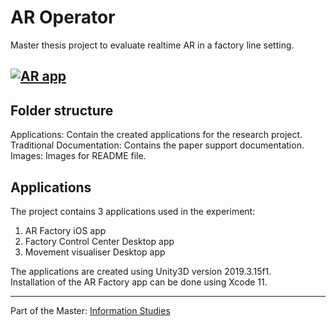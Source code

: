 # AR Operator

Master thesis project to evaluate realtime AR in a factory line setting.

[![AR app](Images/IAR-Application-Failure-2.gif)]()
--- 
## Folder structure
Applications: Contain the created applications for the research project.\
Traditional Documentation: Contains the paper support documentation.\
Images: Images for README file.

## Applications
The project contains 3 applications used in the experiment:
1. AR Factory iOS app
2. Factory Control Center Desktop app
3. Movement visualiser Desktop app

The applications are created using Unity3D version 2019.3.15f1.\
Installation of the AR Factory app can be done using Xcode 11.

---
Part of the Master: [Information Studies](https://www.uva.nl/en/programmes/masters/information-studies/information-studies.html)
